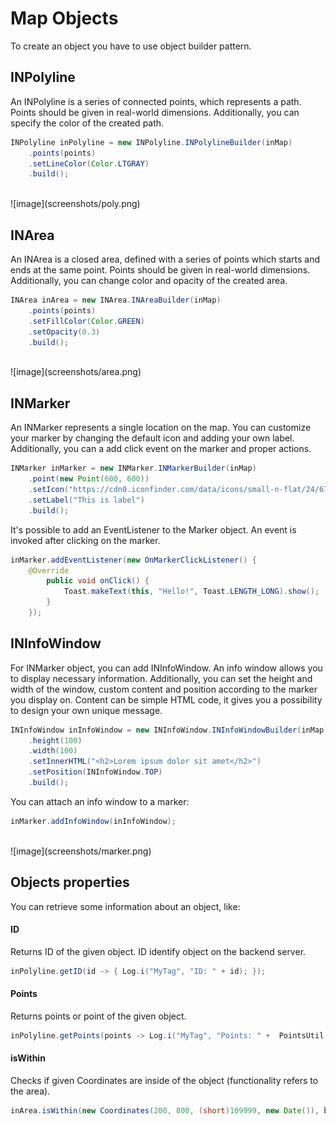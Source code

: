 # __Map Objects__

To create an object you have to use object builder pattern.

## __INPolyline__

An INPolyline is a series of connected points, which represents a path.
Points should be given in real-world dimensions. Additionally, you can specify the color of the created path.

```java
INPolyline inPolyline = new INPolyline.INPolylineBuilder(inMap)
    .points(points)
    .setLineColor(Color.LTGRAY)
    .build();
```

<br>
![image](screenshots/poly.png)
<br>

## __INArea__

An INArea is a closed area, defined with a series of points which starts and ends at the same point.
Points should be given in real-world dimensions. Additionally, you can change color and opacity of the created area.

```java
INArea inArea = new INArea.INAreaBuilder(inMap)
    .points(points)
    .setFillColor(Color.GREEN)
    .setOpacity(0.3)
    .build();
```

<br>
![image](screenshots/area.png)
<br>

## __INMarker__

An INMarker represents a single location on the map. You can customize your marker by changing the default icon and adding your own label.
Additionally, you can a add click event on the marker and proper actions.

```java
INMarker inMarker = new INMarker.INMarkerBuilder(inMap)
    .point(new Point(600, 600))
    .setIcon("https://cdn0.iconfinder.com/data/icons/small-n-flat/24/678111-map-marker-512.png")
    .setLabel("This is label")
    .build();
```

It's possible to add an EventListener to the Marker object. An event is invoked after clicking on the marker.

```java
inMarker.addEventListener(new OnMarkerClickListener() {
    @Override
        public void onClick() {
            Toast.makeText(this, "Hello!", Toast.LENGTH_LONG).show();
        }
    });
```

## __INInfoWindow__

For INMarker object, you can add INInfoWindow. An info window allows you to display necessary information.
Additionally, you can set the height and width of the window, custom content and position according to the marker you display on.
Content can be simple HTML code, it gives you a possibility to design your own unique message.

```java
INInfoWindow inInfoWindow = new INInfoWindow.INInfoWindowBuilder(inMap)
    .height(100)
    .width(100)
    .setInnerHTML("<h2>Lorem ipsum dolor sit amet</h2>")
    .setPosition(INInfoWindow.TOP)
    .build();
```

You can attach an info window to a marker:
```java
inMarker.addInfoWindow(inInfoWindow);
```

<br>
![image](screenshots/marker.png)
<br>

## __Objects properties__
You can retrieve some information about an object, like:

#### ID
Returns ID of the given object. ID identify object on the backend server.
```java
inPolyline.getID(id -> { Log.i("MyTag", "ID: " + id); });
```
#### Points
Returns points or point of the given object.
```java
inPolyline.getPoints(points -> Log.i("MyTag", "Points: " +  PointsUtil.pointsToString(points)));
```

#### isWithin
Checks if given Coordinates are inside of the object (functionality refers to the area).  
```java
inArea.isWithin(new Coordinates(200, 800, (short)109999, new Date()), bool -> Log.i("Indoor", "Received value: " + bool));
```
